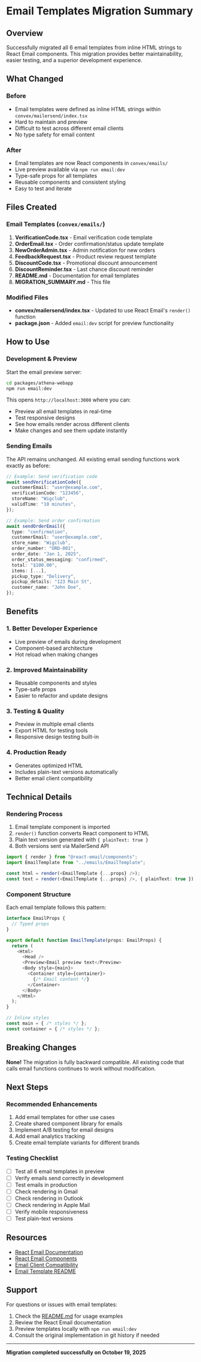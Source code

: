 # Email Templates Migration Summary

## Overview

Successfully migrated all 6 email templates from inline HTML strings to React Email components. This migration provides better maintainability, easier testing, and a superior development experience.

## What Changed

### Before

- Email templates were defined as inline HTML strings within `convex/mailersend/index.tsx`
- Hard to maintain and preview
- Difficult to test across different email clients
- No type safety for email content

### After

- Email templates are now React components in `convex/emails/`
- Live preview available via `npm run email:dev`
- Type-safe props for all templates
- Reusable components and consistent styling
- Easy to test and iterate

## Files Created

### Email Templates (`convex/emails/`)

1. **VerificationCode.tsx** - Email verification code template
2. **OrderEmail.tsx** - Order confirmation/status update template
3. **NewOrderAdmin.tsx** - Admin notification for new orders
4. **FeedbackRequest.tsx** - Product review request template
5. **DiscountCode.tsx** - Promotional discount announcement
6. **DiscountReminder.tsx** - Last chance discount reminder
7. **README.md** - Documentation for email templates
8. **MIGRATION_SUMMARY.md** - This file

### Modified Files

- **convex/mailersend/index.tsx** - Updated to use React Email's `render()` function
- **package.json** - Added `email:dev` script for preview functionality

## How to Use

### Development & Preview

Start the email preview server:

```bash
cd packages/athena-webapp
npm run email:dev
```

This opens `http://localhost:3000` where you can:

- Preview all email templates in real-time
- Test responsive designs
- See how emails render across different clients
- Make changes and see them update instantly

### Sending Emails

The API remains unchanged. All existing email sending functions work exactly as before:

```typescript
// Example: Send verification code
await sendVerificationCode({
  customerEmail: "user@example.com",
  verificationCode: "123456",
  storeName: "Wigclub",
  validTime: "10 minutes",
});

// Example: Send order confirmation
await sendOrderEmail({
  type: "confirmation",
  customerEmail: "user@example.com",
  store_name: "Wigclub",
  order_number: "ORD-001",
  order_date: "Jan 1, 2025",
  order_status_messaging: "confirmed",
  total: "$100.00",
  items: [...],
  pickup_type: "Delivery",
  pickup_details: "123 Main St",
  customer_name: "John Doe",
});
```

## Benefits

### 1. Better Developer Experience

- Live preview of emails during development
- Component-based architecture
- Hot reload when making changes

### 2. Improved Maintainability

- Reusable components and styles
- Type-safe props
- Easier to refactor and update designs

### 3. Testing & Quality

- Preview in multiple email clients
- Export HTML for testing tools
- Responsive design testing built-in

### 4. Production Ready

- Generates optimized HTML
- Includes plain-text versions automatically
- Better email client compatibility

## Technical Details

### Rendering Process

1. Email template component is imported
2. `render()` function converts React component to HTML
3. Plain text version generated with `{ plainText: true }`
4. Both versions sent via MailerSend API

```typescript
import { render } from "@react-email/components";
import EmailTemplate from "../emails/EmailTemplate";

const html = render(<EmailTemplate {...props} />);
const text = render(<EmailTemplate {...props} />, { plainText: true });
```

### Component Structure

Each email template follows this pattern:

```typescript
interface EmailProps {
  // Typed props
}

export default function EmailTemplate(props: EmailProps) {
  return (
    <Html>
      <Head />
      <Preview>Email preview text</Preview>
      <Body style={main}>
        <Container style={container}>
          {/* Email content */}
        </Container>
      </Body>
    </Html>
  );
}

// Inline styles
const main = { /* styles */ };
const container = { /* styles */ };
```

## Breaking Changes

**None!** The migration is fully backward compatible. All existing code that calls email functions continues to work without modification.

## Next Steps

### Recommended Enhancements

1. Add email templates for other use cases
2. Create shared component library for emails
3. Implement A/B testing for email designs
4. Add email analytics tracking
5. Create email template variants for different brands

### Testing Checklist

- [ ] Test all 6 email templates in preview
- [ ] Verify emails send correctly in development
- [ ] Test emails in production
- [ ] Check rendering in Gmail
- [ ] Check rendering in Outlook
- [ ] Check rendering in Apple Mail
- [ ] Verify mobile responsiveness
- [ ] Test plain-text versions

## Resources

- [React Email Documentation](https://react.email/docs/introduction)
- [React Email Components](https://react.email/docs/components/html)
- [Email Client Compatibility](https://www.caniemail.com/)
- [Email Template README](./README.md)

## Support

For questions or issues with email templates:

1. Check the [README.md](./README.md) for usage examples
2. Review the React Email documentation
3. Preview templates locally with `npm run email:dev`
4. Consult the original implementation in git history if needed

---

**Migration completed successfully on October 19, 2025**
